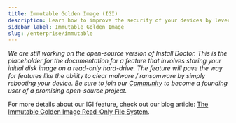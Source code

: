 ```yaml
---
title: Immutable Golden Image (IGI)
description: Learn how to improve the security of your devices by leveraging Install Doctor's ability to leverage a read-only hard-drive to enable a reboot-to-clear-ransomware / malware feature.
sidebar_label: Immutable Golden Image
slug: /enterprise/immutable
---
```


*We are still working on the open-source version of Install Doctor. This is the placeholder for the documentation for a feature that involves storing your initial disk image on a read-only hard-drive. The feature will pave the way for features like the ability to clear malware / ransomware by simply rebooting your device. Be sure to join our [Community](https://install.doctor/community) to become a founding user of a promising open-source project.*

For more details about our IGI feature, check out our blog article: [The Immutable Golden Image Read-Only File System](https://install.doctor/blog/immutable-golden-image).

